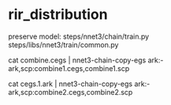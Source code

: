 # rir_distribution
preserve model: steps/nnet3/chain/train.py
steps/libs/nnet3/train/common.py

cat combine.cegs | nnet3-chain-copy-egs ark:- ark,scp:combine1.cegs,combine1.scp

cat cegs.1.ark | nnet3-chain-copy-egs ark:- ark,scp:combine2.cegs,combine2.scp
